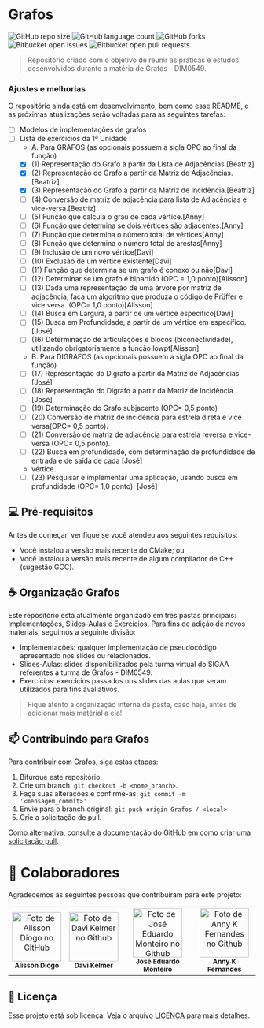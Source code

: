 # Grafos

![GitHub repo size](https://img.shields.io/github/repo-size/beatrizgouveia03/Grafos?style=for-the-badge)
![GitHub language count](https://img.shields.io/github/languages/count/beatrizgouveia03/Grafos?style=for-the-badge)
![GitHub forks](https://img.shields.io/github/forks/beatrizgouveia03/Grafos?style=for-the-badge)
![Bitbucket open issues](https://img.shields.io/bitbucket/issues/beatrizgouveia03/Grafos?style=for-the-badge)
![Bitbucket open pull requests](https://img.shields.io/bitbucket/pr-raw/beatrizgouveia03/Grafos?style=for-the-badge)


> Repositório criado com o objetivo de reunir as práticas e estudos desenvolvidos durante a matéria de Grafos - DIM0549.

### Ajustes e melhorias

O repositório ainda está em desenvolvimento, bem como esse README, e as próximas atualizações serão voltadas para as seguintes tarefas:

- [ ] Modelos de implementações de grafos  
- [ ] Lista de exercícios da 1ª Unidade :
    - A. Para GRAFOS (as opcionais possuem a sigla OPC ao final da função)
    - [x] (1)  Representação do Grafo a partir da Lista de Adjacências.[Beatriz]
    - [x] (2)  Representação do Grafo a partir da Matriz de Adjacências.[Beatriz]
    - [x] (3)  Representação do Grafo a partir da Matriz de Incidência.[Beatriz]
    - [ ] (4)  Conversão de matriz de adjacência para lista de Adjacências e vice-versa.[Beatriz]
    - [ ] (5)  Função que calcula o grau de cada vértice.[Anny]
    - [ ] (6)  Função que determina se dois vértices são adjacentes.[Anny]
    - [ ] (7)  Função que determina o número total de vértices[Anny]
    - [ ] (8)  Função que determina o número total de arestas[Anny]
    - [ ] (9)  Inclusão de um novo vértice[Davi]
    - [ ] (10) Exclusão de um vértice existente[Davi]
    - [ ] (11) Função que determina se um grafo é conexo ou não[Davi]
    - [ ] (12) Determinar se um grafo é bipartido (OPC = 1,0 ponto)[Alisson]
    - [ ] (13) Dada uma representação de uma árvore por matriz de adjacência, faça um algoritmo que
    produza o código de Prüffer e vice versa. (OPC= 1,0 ponto)[Alisson]
    - [ ] (14) Busca em Largura, a partir de um vértice específico[Davi]
    - [ ] (15) Busca em Profundidade, a partir de um vértice em específico. [José]
    - [ ] (16) Determinação de articulações e blocos (biconectividade), utilizando obrigatoriamente a
função lowpt[Alisson]
    - B. Para DIGRAFOS (as opcionais possuem a sigla OPC ao final da função)
    - [ ] (17)  Representação do Digrafo a partir da Matriz de Adjacências [José]
    - [ ] (18)  Representação do Digrafo a partir da Matriz de Incidência [José]
    - [ ] (19)  Determinação do Grafo subjacente (OPC= 0,5 ponto)
    - [ ] (20)  Conversão de matriz de incidência para estrela direta e vice versa(OPC= 0,5 ponto).
    - [ ] (21)  Conversão de matriz de adjacência para estrela reversa e vice-versa (OPC= 0,5 ponto).
    - [ ] (22)  Busca em profundidade, com determinação de profundidade de entrada e de saída de cada [José]
    - vértice.
    - [ ] (23) Pesquisar e implementar uma aplicação, usando busca em profundidade (OPC= 1,0 ponto). [José]

## 💻 Pré-requisitos

Antes de começar, verifique se você atendeu aos seguintes requisitos:
- Você instalou a versão mais recente do CMake; ou
- Você instalou a versão mais recente de algum compilador de C++(sugestão GCC).

## ☕ Organização Grafos

Este repositório está atualmente organizado em três pastas principais: Implementações, Slides-Aulas e Exercícios.
Para fins de adição de novos materiais, seguimos a seguinte divisão:
- Implementações: qualquer implementação de pseudocódigo apresentado nos slides ou relacionados.
- Slides-Aulas: slides disponibilizados pela turma virtual do SIGAA referentes a turma de Grafos - DIM0549.
- Exercícios: exercícios passados nos slides das aulas que seram utilizados para fins avaliativos.

> Fique atento a organização interna da pasta, caso haja, antes de adicionar mais matérial a ela!

## 📫 Contribuindo para Grafos

Para contribuir com Grafos, siga estas etapas:

1. Bifurque este repositório.
2. Crie um branch: `git checkout -b <nome_branch>`.
3. Faça suas alterações e confirme-as: `git commit -m '<mensagem_commit>'`
4. Envie para o branch original: `git push origin Grafos / <local>`
5. Crie a solicitação de pull.

Como alternativa, consulte a documentação do GitHub em [como criar uma solicitação pull](https://help.github.com/en/github/collaborating-with-issues-and-pull-requests/creating-a-pull-request).

# 🤝 Colaboradores

Agradecemos às seguintes pessoas que contribuíram para este projeto:

<table>
  <tr>
    <td align="center">
      <a href="https://github.com/AlissonDiogo" title="Alisson Diogo">
        <img src="https://avatars.githubusercontent.com/u/38612359?v=4" width="100px;" alt="Foto de Alisson Diogo no GitHub"/><br>
        <sub>
          <b>Alisson Diogo</b>
        </sub>
      </a>
    </td>
    <td align="center">
      <a href="https://github.com/davikelmer" title="Davi Kelmer">
        <img src="https://avatars.githubusercontent.com/u/143103839?v=4" width="100px;" alt="Foto de Davi Kelmer no Github"/><br>
        <sub>
          <b>Davi Kelmer</b>
        </sub>
      </a>
    </td>
    <td align="center">
      <a href="https://github.com/joseemds" title="José Eduardo Monteiro">
        <img src="https://avatars.githubusercontent.com/u/51955049?v=4" width="100px;" alt="Foto de José Eduardo Monteiro no Github"/><br>
        <sub>
          <b>José Eduardo Monteiro</b>
        </sub>
      </a>
    </td>
    <td align="center">
      <a href="https://github.com/nnkfrnds" title="Anny K Fernandes">
        <img src="https://avatars.githubusercontent.com/u/78033190?v=4" width="100px;" alt="Foto de Anny K Fernandes no Github"/><br>
        <sub>
          <b>Anny K Fernandes</b>
        </sub>
      </a>
    </td>
  </tr>
</table>

## 📝 Licença

Esse projeto está sob licença. Veja o arquivo [LICENÇA](LICENSE.md) para mais detalhes.
